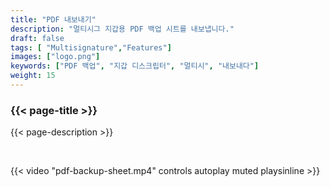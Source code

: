 ```yaml
---
title: "PDF 내보내기"
description: "멀티시그 지갑용 PDF 백업 시트를 내보냅니다."
draft: false
tags: [ "Multisignature","Features"]
images: ["logo.png"]
keywords: ["PDF 백업", "지갑 디스크립터", "멀티시", "내보내다"]
weight: 15
---
```


### {{< page-title >}} 
{{< page-description >}} 

<br>


{{< video "pdf-backup-sheet.mp4" controls  autoplay muted playsinline >}}